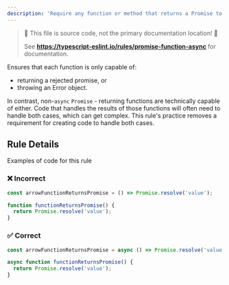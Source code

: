 ```yaml
---
description: 'Require any function or method that returns a Promise to be marked async.'
---
```


> 🛑 This file is source code, not the primary documentation location! 🛑
>
> See **https://typescript-eslint.io/rules/promise-function-async** for documentation.

Ensures that each function is only capable of:

- returning a rejected promise, or
- throwing an Error object.

In contrast, non-`async` `Promise` - returning functions are technically capable of either.
Code that handles the results of those functions will often need to handle both cases, which can get complex.
This rule's practice removes a requirement for creating code to handle both cases.

## Rule Details

Examples of code for this rule

<!--tabs-->

### ❌ Incorrect

```ts
const arrowFunctionReturnsPromise = () => Promise.resolve('value');

function functionReturnsPromise() {
  return Promise.resolve('value');
}
```

### ✅ Correct

```ts
const arrowFunctionReturnsPromise = async () => Promise.resolve('value');

async function functionReturnsPromise() {
  return Promise.resolve('value');
}
```
